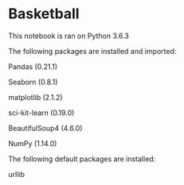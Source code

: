 # Basketball
This notebook is ran on Python 3.6.3

The following packages are installed and imported:

Pandas (0.21.1)

Seaborn (0.8.1)

matplotlib (2.1.2)

sci-kit-learn (0.19.0)

BeautifulSoup4 (4.6.0)

NumPy (1.14.0)

The following default packages are installed:

urllib
